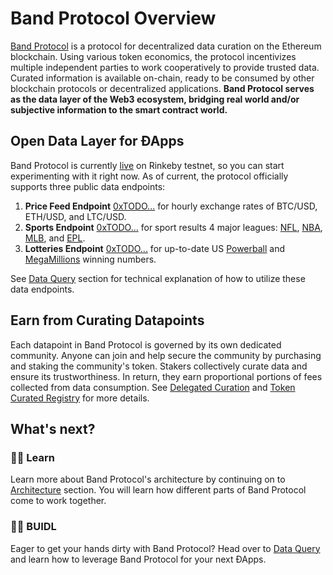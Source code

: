 # Band Protocol Overview

[Band Protocol](https://bandprotocol.com) is a protocol for decentralized data curation on the Ethereum blockchain. Using various token economics, the protocol incentivizes multiple independent parties to work cooperatively to provide trusted data. Curated information is available on-chain, ready to be consumed by other blockchain protocols or decentralized applications. **Band Protocol serves as the data layer of the Web3 ecosystem, bridging real world and/or subjective information to the smart contract world.**

<!-- yo ![An image](/assets/overview.png) -->

## Open Data Layer for ÐApps

Band Protocol is currently [live](https://data.bandprotocol.com) on Rinkeby testnet, so you can start experimenting with it right now. As of current, the protocol officially supports three public data endpoints:

1. **Price Feed Endpoint** [0xTODO...](https://rinkeby.etherscan.io) for hourly exchange rates of BTC/USD, ETH/USD, and LTC/USD.
2. **Sports Endpoint** [0xTODO...](https://rinkeby.etherscan.io) for sport results 4 major leagues: [NFL](https://www.nfl.com), [NBA](https://www.nba.com/), [MLB](https://www.mlb.com/), and [EPL](https://www.premierleague.com/).
3. **Lotteries Endpoint** [0xTODO...](https://rinkeby.etherscan.io) for up-to-date US [Powerball](www.powerball.com) and [MegaMillions](www.megamillions.com/) winning numbers.

See [Data Query](/docs/data-query.html) section for technical explanation of how to utilize these data endpoints.

## Earn from Curating Datapoints

Each datapoint in Band Protocol is governed by its own dedicated community. Anyone can join and help secure the community by purchasing and staking the community's token. Stakers collectively curate  data and ensure its trustworthiness. In return, they earn proportional portions of fees collected from data consumption. See [Delegated Curation](/docs/delegated-curation.html) and [Token Curated Registry](/docs/tcr.html) for more details.

## What's next?

### 👨‍🔬️ Learn

Learn more about Band Protocol's architecture by continuing on to [Architecture](/docs/architecture.html) section. You will learn how different parts of Band Protocol come to work together.

### 👨‍🔧️ BUIDL

Eager to get your hands dirty with Band Protocol? Head over to [Data Query](/docs/data-query.html) and learn how to leverage Band Protocol for your next ÐApps. 